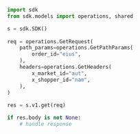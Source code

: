 <!-- Start SDK Example Usage -->
```python
import sdk
from sdk.models import operations, shared

s = sdk.SDK()
    
req = operations.GetRequest(
    path_params=operations.GetPathParams(
        order_id="eius",
    ),
    headers=operations.GetHeaders(
        x_market_id="aut",
        x_shopper_id="nam",
    ),
)
    
res = s.v1.get(req)

if res.body is not None:
    # handle response
```
<!-- End SDK Example Usage -->